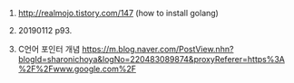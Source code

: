 1. http://realmojo.tistory.com/147 (how to install golang)

2. 20190112 p93.

3. C언어 포인터 개념
https://m.blog.naver.com/PostView.nhn?blogId=sharonichoya&logNo=220483089874&proxyReferer=https%3A%2F%2Fwww.google.com%2F